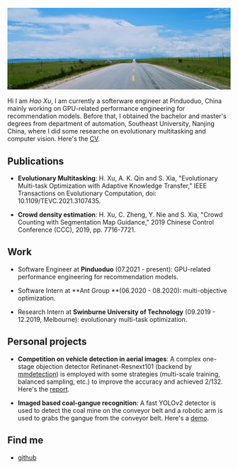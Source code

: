 

![](images/bkgs/bkg-grass.jpeg)



Hi I am *Hao Xu*,  I am currently a softerware engineer at Pinduoduo, China mainly working on GPU-related performance engineering for recommendation models. Before that, I obtained the bachelor and master's degrees from department of automation, Southeast University, Nanjing China, where I did some researche on evolutionary multitasking and computer vision. Here's the [CV](other/files/cv.pdf).



## Publications

- **Evolutionary Multitasking**: H. Xu, A. K. Qin and S. Xia, "Evolutionary Multi-task Optimization with Adaptive Knowledge Transfer," IEEE Transactions on Evolutionary Computation, doi: 10.1109/TEVC.2021.3107435.

  

- **Crowd density estimation**: H. Xu, C. Zheng, Y. Nie and S. Xia, "Crowd Counting with Segmentation Map Guidance," 2019 Chinese Control Conference (CCC), 2019, pp. 7716-7721.

  

## Work

- Software Engineer at **Pinduoduo** (07.2021 - present):  GPU-related performance engineering for recommendation models.

  

- Software Intern at **Ant Group **(06.2020 - 08.2020): multi-objective optimization. 

   

- Research Intern at **Swinburne University of Technology** (09.2019 - 12.2019, Melbourne): evolutionary multi-task optimization.

  

## Personal projects

- **Competition on vehicle detection in aerial  images**:  A complex one-stage objection detector Retinanet-Resnext101 (backend by [mmdetection](https://github.com/open-mmlab/mmdetection)) is employed with some strategies (multi-scale training, balanced sampling, etc.) to improve the accuracy and achieved 2/132. Here's the [report](other/files/aerial-vehicle-detection.pdf).

  

- **Imaged based coal-gangue recognition**: A fast YOLOv2 detector is used to detect the coal mine on the conveyor belt and a robotic arm is used to grabs the gangue from the conveyor belt. Here's a [demo](images/portfolio/coal-gan/demo.gif).

## Find me
- [github](https://github.com/haoxuhao)

